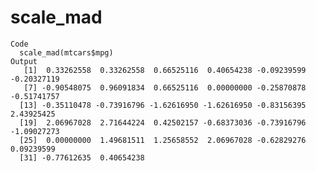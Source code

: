 # scale_mad

    Code
      scale_mad(mtcars$mpg)
    Output
       [1]  0.33262558  0.33262558  0.66525116  0.40654238 -0.09239599 -0.20327119
       [7] -0.90548075  0.96091834  0.66525116  0.00000000 -0.25870878 -0.51741757
      [13] -0.35110478 -0.73916796 -1.62616950 -1.62616950 -0.83156395  2.43925425
      [19]  2.06967028  2.71644224  0.42502157 -0.68373036 -0.73916796 -1.09027273
      [25]  0.00000000  1.49681511  1.25658552  2.06967028 -0.62829276  0.09239599
      [31] -0.77612635  0.40654238

